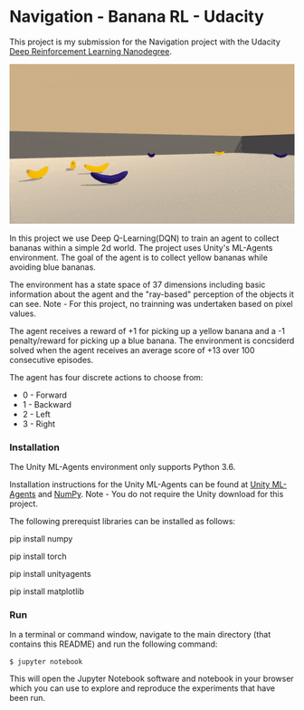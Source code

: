 # Navigation - Banana RL - Udacity

This project is my submission for the Navigation project with the Udacity [Deep Reinforcement Learning Nanodegree](https://www.udacity.com/course/deep-reinforcement-learning-nanodegree--nd893). 

![bananas](bananas.gif)

In this project we use Deep Q-Learning(DQN) to train an agent to collect bananas within a simple 2d world. The project uses Unity's ML-Agents environment. The goal of the agent is to collect yellow bananas while avoiding blue bananas.

The environment has a state space of 37 dimensions including basic information about the agent and the "ray-based" perception of the objects it can see. Note - For this project, no trainning was undertaken based on pixel values. 

The agent receives a reward of +1 for picking up a yellow banana and a -1 penalty/reward for picking up a blue banana. The environment is concsiderd solved when the agent receives an average score of +13 over 100 consecutive episodes. 

The agent has four discrete actions to choose from:
* 0 - Forward
* 1 - Backward
* 2 - Left
* 3 - Right

### Installation

The Unity ML-Agents environment only supports Python 3.6. 

Installation instructions for the Unity ML-Agents can be found at [Unity ML-Agents](https://github.com/Unity-Technologies/ml-agents/blob/master/docs/Installation.md) and [NumPy](http://www.numpy.org/). Note - You do not require the Unity download for this project.

The following prerequist libraries can be installed as follows:

pip install numpy

pip install torch

pip install unityagents

pip install matplotlib



### Run
In a terminal or command window, navigate to the main directory (that contains this README) and run the following command:

```shell
$ jupyter notebook
```

This will open the Jupyter Notebook software and notebook in your browser which you can use to explore and reproduce the experiments that have been run. 
